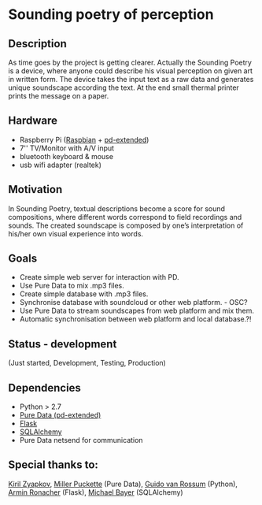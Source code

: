 Sounding poetry of perception
=============================

## Description

As time goes by the project is getting clearer. Actually the Sounding Poetry is a device, where anyone could describe his visual perception on given art in written form. The device takes the input text as a raw data and generates unique soundscape according the text. At the end small thermal printer prints the message on a paper.

## Hardware

* Raspberry Pi ([Raspbian](http://www.raspbian.org) + [pd-extended](http://puredata.info/downloads/pd-extended-0-43-3-on-raspberry-pi-raspbian-wheezy-armhf))
* 7'' TV/Monitor with A/V input
* bluetooth keyboard & mouse
* usb wifi adapter (realtek)

## Motivation

In Sounding Poetry, textual descriptions become a score for sound compositions, where different words correspond to field recordings and sounds. The created soundscape is composed by one’s interpretation of his/her own visual experience into words.

## Goals

* Create simple web server for interaction with PD.
* Use Pure Data to mix .mp3 files.
* Create simple database with .mp3 files.
* Synchronise database with soundcloud or other web platform. - OSC?
* Use Pure Data to stream soundscapes from web platform and mix them.
* Automatic synchronisation between web platform and local database.?!

## Status - development 

(Just started, Development, Testing, Production)

## Dependencies

* Python > 2.7
* [Pure Data (pd-extended)](http://puredata.info/downloads/pd-extended)
* [Flask](http://flask.pocoo.org)
* [SQLAlchemy](http://www.sqlalchemy.org)
* Pure Data netsend for communication

## Special thanks to:

[Kiril Zyapkov](https://github.com/kzyapkov), [Miller Puckette](http://en.wikipedia.org/wiki/Miller_Puckette) (Pure Data), [Guido van Rossum](http://en.wikipedia.org/wiki/Guido_van_Rossum) (Python), [Armin Ronacher](https://twitter.com/mitsuhiko) (Flask), [Michael Bayer](https://twitter.com/zzzeek) (SQLAlchemy)
